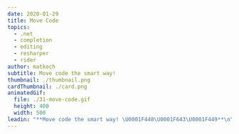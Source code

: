 ```yaml
---
date: 2020-01-29
title: Move Code
topics:
  - .net
  - completion
  - editing
  - resharper
  - rider
author: matkoch
subtitle: Move code the smart way!
thumbnail: ./thumbnail.png
cardThumbnail: ./card.png
animatedGif:
  file: ./31-move-code.gif
  height: 400
  width: 500
leadin: "**Move code the smart way! \U0001F448\U0001F643\U0001F449**\n\n Instead of cutting and pasting lines, and breaking code, let's move things semantically: First we put our caret on the code intended to be moved. Then, we use **Code | Move Statement Up/Down** to rearrange it. Despite the refactoring name, this also works for methods, properties and other members. Placing the caret at the closing brace of a block statement, like `if` or `while`, even lets us expand and shrink the scope.\n\n We can also reorder parameters of signatures. Again, we just place our caret on a particular parameter, and use **Code | Move Element Left/Right** to specify its new position. Note that if our method already has usages, we might consider using the **Change Signature** refactoring instead, which would update the argument order.\n\nAlright, now move move move! \U0001F447\U0001F60C\U0001F446\n\n### See Also\n- [Re-arrange code elements](https://www.jetbrains.com/help/resharper/Coding_Assistance__Moving_Code_Elements.html)\n- [Extend/shrink selection](https://www.jetbrains.com/help/resharper/Coding_Assistance__Extend_Shrink_Selection.html)\n- [Configuring Keyboard and Mouse Shortcuts](https://www.jetbrains.com/help/rider/Configuring_Keyboard_and_Mouse_Shortcuts.html#)\n"
---
```


